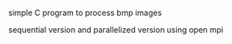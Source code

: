 simple C program to process bmp images 

sequential version and parallelized version using open mpi
